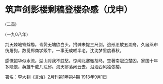 # 筑声剑影楼剩稿登楼杂感（戊申）

(二首)

(一九0八年)

荆天棘地寄蜉蝣，青鬓无端欲白头。拊髀未提三尺剑，逃形思放五湖舟。久居燕市伤屠狗，数觅郑商学贩牛。一事无成嗟半老，沈沈梦里度春秋。

感慨韶华似水流，湖山对我不胜愁。惊闻北塞驰胡马，空著南冠泣楚囚。家国十年多隐恨，英雄千载几荒邱。海天寥落闲云去，泪洒西风独依楼。

署名：李大钊《言治》2月刊第1年第4期
1913年9月1日

